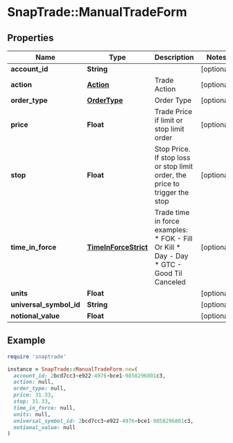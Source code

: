 # SnapTrade::ManualTradeForm

## Properties

| Name | Type | Description | Notes |
| ---- | ---- | ----------- | ----- |
| **account_id** | **String** |  | [optional] |
| **action** | [**Action**](Action.md) | Trade Action | [optional] |
| **order_type** | [**OrderType**](OrderType.md) | Order Type | [optional] |
| **price** | **Float** | Trade Price if limit or stop limit order | [optional] |
| **stop** | **Float** | Stop Price. If stop loss or stop limit order, the price to trigger the stop | [optional] |
| **time_in_force** | [**TimeInForceStrict**](TimeInForceStrict.md) | Trade time in force examples:   * FOK - Fill Or Kill   * Day - Day   * GTC - Good Til Canceled  | [optional] |
| **units** | **Float** |  | [optional] |
| **universal_symbol_id** | **String** |  | [optional] |
| **notional_value** | **Float** |  | [optional] |

## Example

```ruby
require 'snaptrade'

instance = SnapTrade::ManualTradeForm.new(
  account_id: 2bcd7cc3-e922-4976-bce1-9858296801c3,
  action: null,
  order_type: null,
  price: 31.33,
  stop: 31.33,
  time_in_force: null,
  units: null,
  universal_symbol_id: 2bcd7cc3-e922-4976-bce1-9858296801c3,
  notional_value: null
)
```

